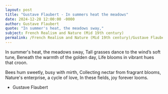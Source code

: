 ```yaml
---
layout: post
title: "Gustave Flaubert - In summers heat the meadows"
date: 2024-12-28 12:00:00 -0000
author: Gustave Flaubert
quote: "In summer's heat, the meadows sway,"
subject: French Realism and Nature (Mid 19th century)
permalink: /French Realism and Nature (Mid 19th century)/Gustave Flaubert/Gustave Flaubert - In summers heat the meadows
---
```


In summer's heat, the meadows sway,
Tall grasses dance to the wind’s soft tune,
Beneath the warmth of the golden day,
Life blooms in vibrant hues that croon.

Bees hum sweetly, busy with mirth,
Collecting nectar from fragrant blooms,
Nature's enterprise, a cycle of love,
In these fields, joy forever looms.

- Gustave Flaubert
